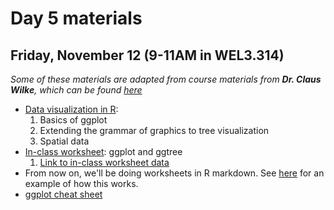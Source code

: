 # Day 5 materials

## Friday, November 12 (9-11AM in WEL3.314)

*Some of these materials are adapted from course materials from **Dr. Claus Wilke**, which can be found [here]()*

* [Data visualization in R]():
  1. Basics of ggplot
  2. Extending the grammar of graphics to tree visualization
  3. Spatial data
* [In-class worksheet](): ggplot and ggtree
  1. [Link to in-class worksheet data]()
* From now on, we'll be doing worksheets in R markdown. See [here](https://github.com/eachambers/UNAMtraining/blob/main/Day5/5.0_Example_markdown.Rmd) for an example of how this works.
* [ggplot cheat sheet](https://github.com/eachambers/UNAMtraining/blob/main/misc/ggplot2-cheatsheet.pdf)
